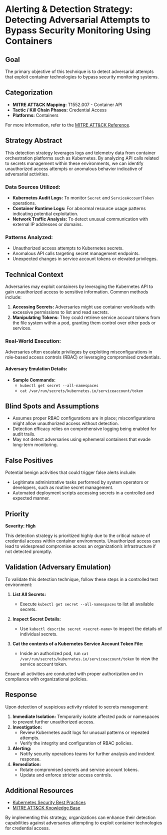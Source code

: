 # Alerting & Detection Strategy: Detecting Adversarial Attempts to Bypass Security Monitoring Using Containers

## Goal
The primary objective of this technique is to detect adversarial attempts that exploit container technologies to bypass security monitoring systems.

## Categorization
- **MITRE ATT&CK Mapping:** T1552.007 - Container API
- **Tactic / Kill Chain Phases:** Credential Access
- **Platforms:** Containers

For more information, refer to the [MITRE ATT&CK Reference](https://attack.mitre.org/techniques/T1552/007).

## Strategy Abstract
This detection strategy leverages logs and telemetry data from container orchestration platforms such as Kubernetes. By analyzing API calls related to secrets management within these environments, we can identify unauthorized access attempts or anomalous behavior indicative of adversarial activities.

### Data Sources Utilized:
- **Kubernetes Audit Logs:** To monitor `Secret` and `ServiceAccountToken` operations.
- **Container Runtime Logs:** For abnormal resource usage patterns indicating potential exploitation.
- **Network Traffic Analysis:** To detect unusual communication with external IP addresses or domains.

### Patterns Analyzed:
- Unauthorized access attempts to Kubernetes secrets.
- Anomalous API calls targeting secret management endpoints.
- Unexpected changes in service account tokens or elevated privileges.

## Technical Context
Adversaries may exploit containers by leveraging the Kubernetes API to gain unauthorized access to sensitive information. Common methods include:

1. **Accessing Secrets:** Adversaries might use container workloads with excessive permissions to list and read secrets.
2. **Manipulating Tokens:** They could retrieve service account tokens from the file system within a pod, granting them control over other pods or services.

### Real-World Execution:
Adversaries often escalate privileges by exploiting misconfigurations in role-based access controls (RBAC) or leveraging compromised credentials.

#### Adversary Emulation Details:
- **Sample Commands:**
  - `kubectl get secret --all-namespaces`
  - `cat /var/run/secrets/kubernetes.io/serviceaccount/token`

## Blind Spots and Assumptions
- Assumes proper RBAC configurations are in place; misconfigurations might allow unauthorized access without detection.
- Detection efficacy relies on comprehensive logging being enabled for audit trails.
- May not detect adversaries using ephemeral containers that evade long-term monitoring.

## False Positives
Potential benign activities that could trigger false alerts include:
- Legitimate administrative tasks performed by system operators or developers, such as routine secret management.
- Automated deployment scripts accessing secrets in a controlled and expected manner.

## Priority
**Severity: High**

This detection strategy is prioritized highly due to the critical nature of credential access within container environments. Unauthorized access can lead to widespread compromise across an organization’s infrastructure if not detected promptly.

## Validation (Adversary Emulation)
To validate this detection technique, follow these steps in a controlled test environment:

1. **List All Secrets:**
   - Execute `kubectl get secret --all-namespaces` to list all available secrets.
   
2. **Inspect Secret Details:**
   - Use `kubectl describe secret <secret-name>` to inspect the details of individual secrets.

3. **Cat the contents of a Kubernetes Service Account Token File:**
   - Inside an authorized pod, run `cat /var/run/secrets/kubernetes.io/serviceaccount/token` to view the service account token.

Ensure all activities are conducted with proper authorization and in compliance with organizational policies.

## Response
Upon detection of suspicious activity related to secrets management:

1. **Immediate Isolation:** Temporarily isolate affected pods or namespaces to prevent further unauthorized access.
2. **Investigation:**
   - Review Kubernetes audit logs for unusual patterns or repeated attempts.
   - Verify the integrity and configuration of RBAC policies.
3. **Alerting:**
   - Notify security operations teams for further analysis and incident response.
4. **Remediation:**
   - Rotate compromised secrets and service account tokens.
   - Update and enforce stricter access controls.

## Additional Resources
- [Kubernetes Security Best Practices](https://kubernetes.io/docs/concepts/security/)
- [MITRE ATT&CK Knowledge Base](https://attack.mitre.org/)

By implementing this strategy, organizations can enhance their detection capabilities against adversaries attempting to exploit container technologies for credential access.